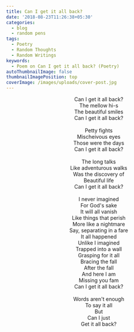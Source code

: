 ```yaml
---
title: Can I get it all back?
date: '2018-08-23T11:26:38+05:30'
categories:
  - blog
  - random pens
tags:
  - Poetry
  - Random Thoughts
  - Random Writings
keywords:
  - Poem on Can I get it all back? (Poetry)
autoThumbnailImage: false
thumbnailImagePosition: top
coverImage: /images/uploads/cover-post.jpg
---
```

<center>
Can I get it all back?<br>
The mellow hi-s<br>
The beautiful smiles<br>
Can I get it all back?
<br><br>
Petty fights<br>
Mischeivous eyes<br>
Those were the days<br>
Can I get it all back?
<br><br>
The long talks<br>
Like adventurous walks<br>
Was the discovery of<br>
Beautiful life<br>
Can I get it all back?
<br><br>
I never imagined<br>
For God's sake<br>
It will all vanish<br>
Like things that perish<br>
More like a nightmare<br>
Say, separating in a fare<br>
It all happened<br>
Unlike I imagined<br>
Trapped into a wall<br>
Grasping for it all<br>
Bracing the fall<br>
After the fall<br>
And here I am<br>
Missing you fam<br>
Can I get it all back?
<br><br>
Words aren't enough<br>
To say it all<br>
But<br>
Can I just<br>
Get it all back?
</center>

